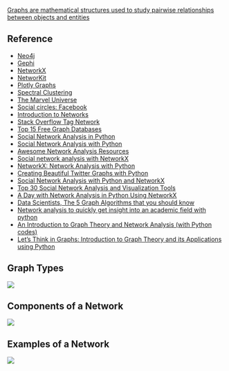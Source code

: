 
[Graphs are mathematical structures used to study pairwise relationships between objects and entities](https://en.wikipedia.org/wiki/Graph_(abstract_data_type))

## Reference
* [Neo4j](https://neo4j.com)
* [Gephi](https://gephi.org)
* [NetworkX](https://networkx.github.io)
* [NetworKit](https://networkit.github.io)
* [Plotly Graphs](https://plot.ly/python/network-graphs/#create-network-graph)
* [Spectral Clustering](https://towardsdatascience.com/spectral-clustering-aba2640c0d5b)
* [The Marvel Universe](https://www.kaggle.com/csanhueza/the-marvel-universe-social-network)
* [Social circles: Facebook](https://snap.stanford.edu/data/egonets-Facebook.html)
* [Introduction to Networks](https://s3.amazonaws.com/assets.datacamp.com/production/course_3286/slides/ch1_slides.pdf)
* [Stack Overflow Tag Network](https://www.kaggle.com/stackoverflow/stack-overflow-tag-network/kernels)
* [Top 15 Free Graph Databases](https://www.predictiveanalyticstoday.com/top-free-graph-databases/)
* [Social Network Analysis in Python](https://www.datacamp.com/community/tutorials/social-network-analysis-python)
* [Social Network Analysis with Python](https://www.datasciencecentral.com/profiles/blogs/some-social-network-analysis-with-python)
* [Awesome Network Analysis Resources](https://github.com/briatte/awesome-network-analysis)
* [Social network analysis with NetworkX](https://blog.dominodatalab.com/social-network-analysis-with-networkx/)
* [NetworkX: Network Analysis with Python](https://www.cl.cam.ac.uk/~cm542/teaching/2011/stna-pdfs/stna-lecture11.pdf)
* [Creating Beautiful Twitter Graphs with Python](https://towardsdatascience.com/creating-beautiful-twitter-graphs-with-python-c9b73bd6f887)
* [Social Network Analysis with Python and NetworkX](https://github.com/jtorrents/pydata_bcn_NetworkX)
* [Top 30 Social Network Analysis and Visualization Tools](https://www.kdnuggets.com/2015/06/top-30-social-network-analysis-visualization-tools.html)
* [A Day with Network Analysis in Python Using NetworkX](https://medium.com/@pankajmishrajec/a-day-with-network-analysis-in-python-using-networkx-d9ac446b4eec)
* [Data Scientists, The 5 Graph Algorithms that you should know](https://towardsdatascience.com/data-scientists-the-five-graph-algorithms-that-you-should-know-30f454fa5513)
* [Network analysis to quickly get insight into an academic field with python](https://towardsdatascience.com/network-analysis-to-quickly-get-insight-into-an-academic-field-with-python-cd891717d547)
* [An Introduction to Graph Theory and Network Analysis (with Python codes)](https://www.analyticsvidhya.com/blog/2018/04/introduction-to-graph-theory-network-analysis-python-codes/)
* [Let’s Think in Graphs: Introduction to Graph Theory and its Applications using Python](https://www.analyticsvidhya.com/blog/2018/09/introduction-graph-theory-applications-python/)

## Graph Types
![](https://github.com/geoffreylink/Projects/blob/master/08%20Network%20Analysis/images/GraphTypes.png)

## Components of a Network
![](https://github.com/geoffreylink/Projects/blob/master/08%20Network%20Analysis/images/ComponentsOfANetwork.png)

## Examples of a Network
![](https://github.com/geoffreylink/Projects/blob/master/08%20Network%20Analysis/images/NetworkExamples.png)
